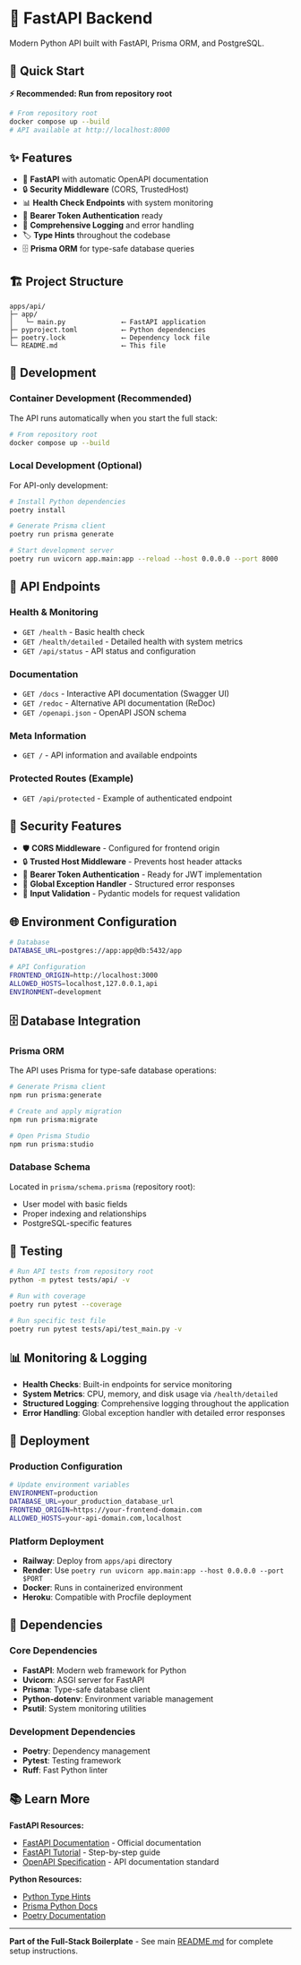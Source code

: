 # 🐍 FastAPI Backend

Modern Python API built with FastAPI, Prisma ORM, and PostgreSQL.

## 🚀 Quick Start

**⚡ Recommended: Run from repository root**
```bash
# From repository root
docker compose up --build
# API available at http://localhost:8000
```

## ✨ Features

- 🚀 **FastAPI** with automatic OpenAPI documentation
- 🔒 **Security Middleware** (CORS, TrustedHost)
- 📊 **Health Check Endpoints** with system monitoring
- 🔐 **Bearer Token Authentication** ready
- 📝 **Comprehensive Logging** and error handling
- 🏷️ **Type Hints** throughout the codebase
- 🗄️ **Prisma ORM** for type-safe database queries

## 🏗️ Project Structure

```
apps/api/
├─ app/
│   └─ main.py              ⟵ FastAPI application
├─ pyproject.toml           ⟵ Python dependencies
├─ poetry.lock              ⟵ Dependency lock file
└─ README.md                ⟵ This file
```

## 🔧 Development

### Container Development (Recommended)
The API runs automatically when you start the full stack:
```bash
# From repository root
docker compose up --build
```

### Local Development (Optional)
For API-only development:
```bash
# Install Python dependencies
poetry install

# Generate Prisma client
poetry run prisma generate

# Start development server
poetry run uvicorn app.main:app --reload --host 0.0.0.0 --port 8000
```

## 🔌 API Endpoints

### Health & Monitoring
- `GET /health` - Basic health check
- `GET /health/detailed` - Detailed health with system metrics
- `GET /api/status` - API status and configuration

### Documentation
- `GET /docs` - Interactive API documentation (Swagger UI)
- `GET /redoc` - Alternative API documentation (ReDoc)
- `GET /openapi.json` - OpenAPI JSON schema

### Meta Information
- `GET /` - API information and available endpoints

### Protected Routes (Example)
- `GET /api/protected` - Example of authenticated endpoint

## 🔐 Security Features

- 🛡️ **CORS Middleware** - Configured for frontend origin
- 🔒 **Trusted Host Middleware** - Prevents host header attacks
- 🔐 **Bearer Token Authentication** - Ready for JWT implementation
- 📝 **Global Exception Handler** - Structured error responses
- 🚫 **Input Validation** - Pydantic models for request validation

## 🌐 Environment Configuration

```bash
# Database
DATABASE_URL=postgres://app:app@db:5432/app

# API Configuration
FRONTEND_ORIGIN=http://localhost:3000
ALLOWED_HOSTS=localhost,127.0.0.1,api
ENVIRONMENT=development
```

## 🗄️ Database Integration

### Prisma ORM
The API uses Prisma for type-safe database operations:

```bash
# Generate Prisma client
npm run prisma:generate

# Create and apply migration
npm run prisma:migrate

# Open Prisma Studio
npm run prisma:studio
```

### Database Schema
Located in `prisma/schema.prisma` (repository root):
- User model with basic fields
- Proper indexing and relationships
- PostgreSQL-specific features

## 🧪 Testing

```bash
# Run API tests from repository root
python -m pytest tests/api/ -v

# Run with coverage
poetry run pytest --coverage

# Run specific test file
poetry run pytest tests/api/test_main.py -v
```

## 📊 Monitoring & Logging

- **Health Checks**: Built-in endpoints for service monitoring
- **System Metrics**: CPU, memory, and disk usage via `/health/detailed`
- **Structured Logging**: Comprehensive logging throughout the application
- **Error Handling**: Global exception handler with detailed error responses

## 🚀 Deployment

### Production Configuration
```bash
# Update environment variables
ENVIRONMENT=production
DATABASE_URL=your_production_database_url
FRONTEND_ORIGIN=https://your-frontend-domain.com
ALLOWED_HOSTS=your-api-domain.com,localhost
```

### Platform Deployment
- **Railway**: Deploy from `apps/api` directory
- **Render**: Use `poetry run uvicorn app.main:app --host 0.0.0.0 --port $PORT`
- **Docker**: Runs in containerized environment
- **Heroku**: Compatible with Procfile deployment

## 🔗 Dependencies

### Core Dependencies
- **FastAPI**: Modern web framework for Python
- **Uvicorn**: ASGI server for FastAPI
- **Prisma**: Type-safe database client
- **Python-dotenv**: Environment variable management
- **Psutil**: System monitoring utilities

### Development Dependencies
- **Poetry**: Dependency management
- **Pytest**: Testing framework
- **Ruff**: Fast Python linter

## 📚 Learn More

**FastAPI Resources:**
- [FastAPI Documentation](https://fastapi.tiangolo.com/) - Official documentation
- [FastAPI Tutorial](https://fastapi.tiangolo.com/tutorial/) - Step-by-step guide
- [OpenAPI Specification](https://swagger.io/specification/) - API documentation standard

**Python Resources:**
- [Python Type Hints](https://docs.python.org/3/library/typing.html)
- [Prisma Python Docs](https://prisma-client-py.readthedocs.io/)
- [Poetry Documentation](https://python-poetry.org/docs/)

---

**Part of the Full-Stack Boilerplate** - See main [README.md](../../README.md) for complete setup instructions. 